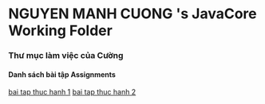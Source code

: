 ﻿# NGUYEN MANH CUONG 's JavaCore Working Folder
### Thư mục làm việc của Cường
#### Danh sách bài tập Assignments
<a href= "https://github.com/FASTTRACKSE/FTJD1801_JavaCore/blob/master/CUONGDN/BT1/src/BT1/BT1.java"> bai tap thuc hanh 1</a>
<a href = "https://github.com/FASTTRACKSE/FTJD1801_JavaCore/blob/master/CUONGDN/BT2/src/BT2/BT2.java">bai tap thuc hanh 2 </a>
